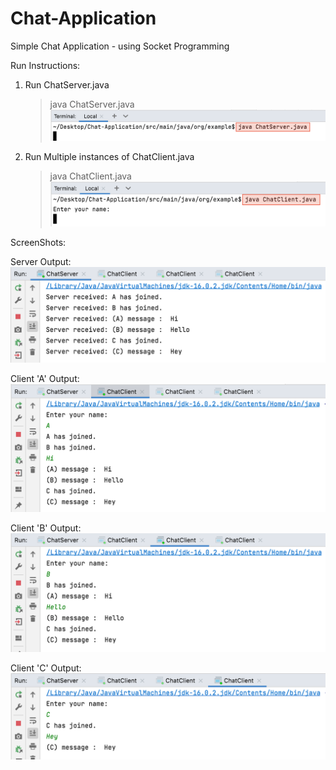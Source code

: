 # Chat-Application
Simple Chat Application - using Socket Programming 


Run Instructions:

1. Run ChatServer.java 
    > java ChatServer.java
    ![RunServer](Images/RunServer.png)

2. Run Multiple instances of ChatClient.java
    > java ChatClient.java
    ![RunClients](Images/RunClient.png)



ScreenShots: 

Server Output:
![ServerOutput](Images/ServerOutput.png)

Client 'A' Output:
![ClientAOutput](Images/ClientAOutput.png)

Client 'B' Output:
![ClientBOutput](Images/ClientBOutput.png)

Client 'C' Output:
![ClientCOutput](Images/ClientCOutput.png)





